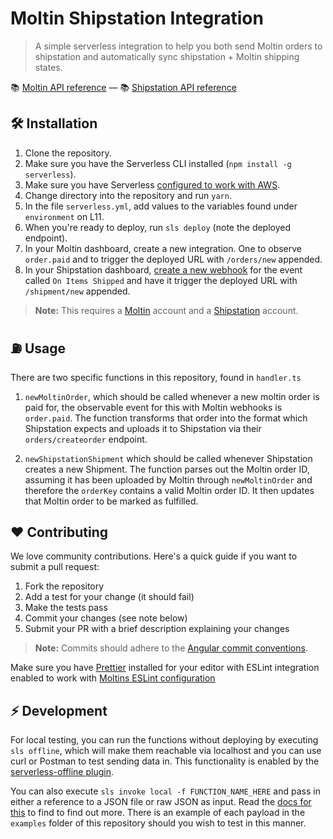 # Moltin Shipstation Integration

> A simple serverless integration to help you both send Moltin orders to shipstation and automatically sync shipstation + Moltin shipping states.

📚 [Moltin API reference](https://docs.moltin.com/) &mdash; 📚 [Shipstation API reference](https://www.shipstation.com/developer-api/)

## 🛠 Installation

1. Clone the repository.
2. Make sure you have the Serverless CLI installed (`npm install -g serverless`).
3. Make sure you have Serverless [configured to work with AWS](https://serverless.com/framework/docs/providers/aws/guide/credentials/).
4. Change directory into the repository and run `yarn`.
5. In the file `serverless.yml`, add values to the variables found under `environment` on L11.
6. When you're ready to deploy, run `sls deploy` (note the deployed endpoint).
7. In your Moltin dashboard, create a new integration. One to observe `order.paid` and to trigger the deployed URL with `/orders/new` appended.
8. In your Shipstation dashboard, [create a new webhook](https://help.shipstation.com/hc/en-us/articles/360025856252-ShipStation-Webhooks) for the event called `On Items Shipped` and have it trigger the deployed URL with `/shipment/new` appended.

> **Note:** This requires a [Moltin](http://moltin.com) account and a [Shipstation](https://www.shipstation.com) account.

## ⛽️ Usage

There are two specific functions in this repository, found in `handler.ts`

1. `newMoltinOrder`, which should be called whenever a new moltin order is paid for, the observable event for this with Moltin webhooks is `order.paid`. The function transforms that order into the format which Shipstation expects and uploads it to Shipstation via their `orders/createorder` endpoint.

2. `newShipstationShipment` which should be called whenever Shipstation creates a new Shipment. The function parses out the Moltin order ID, assuming it has been uploaded by Moltin through `newMoltinOrder` and therefore the `orderKey` contains a valid Moltin order ID. It then updates that Moltin order to be marked as fulfilled.


## ❤️ Contributing

We love community contributions. Here's a quick guide if you want to submit a pull request:

1.  Fork the repository
2.  Add a test for your change (it should fail)
3.  Make the tests pass
4.  Commit your changes (see note below)
5.  Submit your PR with a brief description explaining your changes

> **Note:** Commits should adhere to the [Angular commit conventions](https://github.com/angular/angular.js/blob/master/CONTRIBUTING.md#-git-commit-guidelines).

Make sure you have [Prettier](https://prettier.io) installed for your editor with ESLint integration enabled to work with [Moltins ESLint configuration](https://www.npmjs.com/package/@moltin/eslint-config)

## ⚡️ Development

For local testing, you can run the functions without deploying by executing `sls offline`, which will make them reachable via localhost and you can use curl or Postman to test sending data in. This functionality is enabled by the [serverless-offline plugin](https://www.npmjs.com/package/serverless-offline).

You can also execute `sls invoke local -f FUNCTION_NAME_HERE` and pass in either a reference to a JSON file or raw JSON as input. Read the [docs for this](https://serverless.com/framework/docs/providers/aws/cli-reference/invoke-local/) to find to find out more. There is an example of each payload in the `examples` folder of this repository should you wish to test in this manner.

